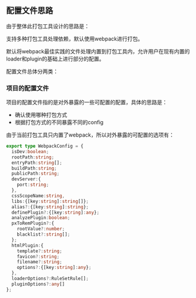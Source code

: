 ## 配置文件思路

由于整体此打包工具设计的思路是：

支持多种打包工具处理依赖，默认使用webpack进行打包。

默认将webpack最佳实践的文件处理内置到打包工具内，允许用户在现有内置的loader和plugin的基础上进行部分的配置。

配置文件总体分两类：

### 项目的配置文件
项目的配置文件指的是对外暴露的一些可配置的配置，具体的思路是：

- 确认使用哪种打包方式
- 根据打包方式的不同暴露不同的config

由于当前打包工具只内置了webpack，所以对外暴露的可配置的选项有：
```ts
export type WebpackConfig = {
  isDev:boolean;
  rootPath:string;
  entryPath:string[];
  buildPath:string;
  publicPath:string;
  devServer:{
    port:string;
  },
  cssScopeName:string,
  libs:{[key:string]:string[]};
  alias?:{[key:string]:string};
  definePlugin?:{[key:string]:any};
  analyzePlugin:boolean;
  pxToRemPlugin?:{
    rootValue?:number;
    blacklist?:string[];
  };
  htmlPlugin:{
    template?:string;
    favicon?:string;
    filename?:string;
    options?:{[key:string]:any};
  },
  loaderOptions?:RuleSetRule[];
  pluginOptions?:any[]
};
```

